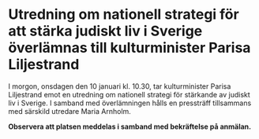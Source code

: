 # Utredning om nationell strategi för att stärka judiskt liv i Sverige överlämnas till kulturminister Parisa Liljestrand

I morgon, onsdagen den 10 januari kl. 10.30, tar kulturminister Parisa Liljestrand emot en utredning om nationell strategi för stärkande av judiskt liv i Sverige. I samband med överlämningen hålls en pressträff tillsammans med särskild utredare Maria Arnholm.

**Observera att platsen meddelas i samband med bekräftelse på anmälan.**
